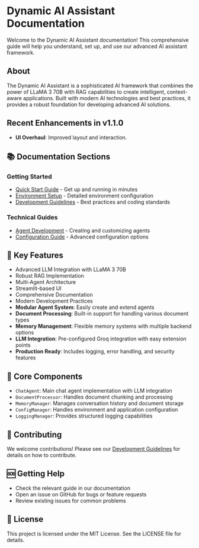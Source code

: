 # Dynamic AI Assistant Documentation

Welcome to the Dynamic AI Assistant documentation! This comprehensive guide will help you understand, set up, and use our advanced AI assistant framework.

## About

The Dynamic AI Assistant is a sophisticated AI framework that combines the power of LLaMA 3 70B with RAG capabilities to create intelligent, context-aware applications. Built with modern AI technologies and best practices, it provides a robust foundation for developing advanced AI solutions.

## Recent Enhancements in v1.1.0

- **UI Overhaul**: Improved layout and interaction.

## 📚 Documentation Sections

### Getting Started

- [Quick Start Guide](getting_started.md) - Get up and running in minutes
- [Environment Setup](environment_setup.md) - Detailed environment configuration
- [Development Guidelines](development_guidelines.md) - Best practices and coding standards

### Technical Guides

- [Agent Development](guides/agents.md) - Creating and customizing agents
- [Configuration Guide](guides/configuration.md) - Advanced configuration options

## 🚀 Key Features

- Advanced LLM Integration with LLaMA 3 70B
- Robust RAG Implementation
- Multi-Agent Architecture
- Streamlit-based UI
- Comprehensive Documentation
- Modern Development Practices
- **Modular Agent System**: Easily create and extend agents
- **Document Processing**: Built-in support for handling various document types
- **Memory Management**: Flexible memory systems with multiple backend options
- **LLM Integration**: Pre-configured Groq integration with easy extension points
- **Production Ready**: Includes logging, error handling, and security features

## 🔧 Core Components

- `ChatAgent`: Main chat agent implementation with LLM integration
- `DocumentProcessor`: Handles document chunking and processing
- `MemoryManager`: Manages conversation history and document storage
- `ConfigManager`: Handles environment and application configuration
- `LoggingManager`: Provides structured logging capabilities

## 🤝 Contributing

We welcome contributions! Please see our [Development Guidelines](development_guidelines.md) for details on how to contribute.

## 🆘 Getting Help

- Check the relevant guide in our documentation
- Open an issue on GitHub for bugs or feature requests
- Review existing issues for common problems

## 📝 License

This project is licensed under the MIT License. See the LICENSE file for details.
